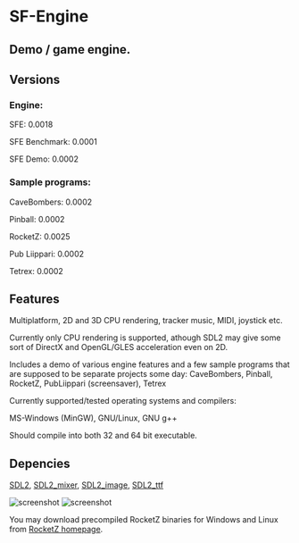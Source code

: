 # SF-Engine
## Demo / game engine.

## Versions

### Engine:

SFE: 0.0018

SFE Benchmark: 0.0001

SFE Demo: 0.0002

### Sample programs:

CaveBombers: 0.0002

Pinball: 0.0002

RocketZ: 0.0025

Pub Liippari: 0.0002

Tetrex: 0.0002

## Features

Multiplatform, 2D and 3D CPU rendering, tracker music, MIDI, joystick etc.

Currently only CPU rendering is supported, athough SDL2 may give some sort of DirectX and OpenGL/GLES acceleration even on 2D.

Includes a demo of various engine features and a few sample programs that are supposed to be separate projects some day: CaveBombers, Pinball, RocketZ, PubLiippari (screensaver), Tetrex

Currently supported/tested operating systems and compilers:

MS-Windows (MinGW), GNU/Linux, GNU g++

Should compile into both 32 and 64 bit executable.

## Depencies

[SDL2](https://www.libsdl.org/download-2.0.php), [SDL2_mixer](https://www.libsdl.org/projects/SDL_mixer/), [SDL2_image](https://www.libsdl.org/projects/SDL_image/), [SDL2_ttf](https://www.libsdl.org/projects/SDL_ttf/)

![screenshot](http://japekslab.com/rocketz/0025/rocketz-0.0025_1_windowed.png)
![screenshot](http://japekslab.com/rocketz/0025/rocketz-0.0025_2_windowed.png)

You may download precompiled RocketZ binaries for Windows and Linux from [RocketZ homepage](http://japekslab.pavilion/rocketz/).

